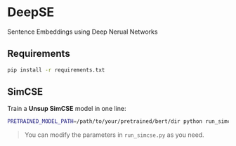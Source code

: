 # DeepSE
Sentence Embeddings using Deep Nerual Networks

## Requirements

```bash
pip install -r requirements.txt
```

## SimCSE

Train a **Unsup SimCSE** model in one line:
```bash
PRETRAINED_MODEL_PATH=/path/to/your/pretrained/bert/dir python run_simcse.py
```

> You can modify the parameters in `run_simcse.py` as you need.


